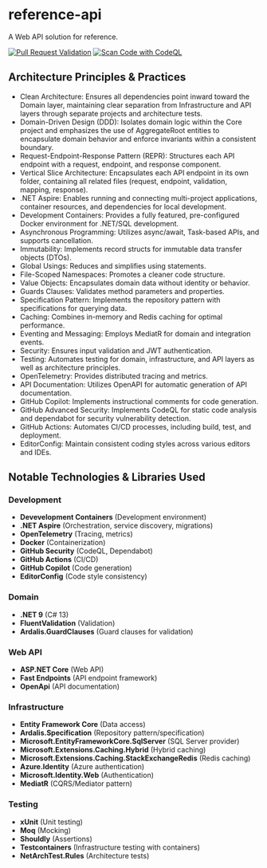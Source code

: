 # reference-api
A Web API solution for reference.

[![Pull Request Validation](https://github.com/tlatkovich/reference-api/actions/workflows/pr-validation.yml/badge.svg)](https://github.com/tlatkovich/reference-api/actions/workflows/pr-validation.yml)
[![Scan Code with CodeQL](https://github.com/tlatkovich/reference-api/actions/workflows/codeql.yml/badge.svg)](https://github.com/tlatkovich/reference-api/actions/workflows/codeql.yml)

## Architecture Principles & Practices

- Clean Architecture: Ensures all dependencies point inward toward the Domain layer, maintaining clear separation from Infrastructure and API layers through separate projects and architecture tests.
- Domain-Driven Design (DDD): Isolates domain logic within the Core project and emphasizes the use of AggregateRoot entities to encapsulate domain behavior and enforce invariants within a consistent boundary.
- Request-Endpoint-Response Pattern (REPR): Structures each API endpoint with a request, endpoint, and response component.
- Vertical Slice Architecture: Encapsulates each API endpoint in its own folder, containing all related files (request, endpoint, validation, mapping, response).
- .NET Aspire: Enables running and connecting multi-project applications, container resources, and dependencies for local development.
- Development Containers: Provides a fully featured, pre-configured Docker environment for .NET/SQL development.
- Asynchronous Programming: Utilizes async/await, Task-based APIs, and supports cancellation.
- Immutability: Implements record structs for immutable data transfer objects (DTOs).
- Global Usings: Reduces and simplifies using statements.
- File-Scoped Namespaces: Promotes a cleaner code structure.
- Value Objects: Encapsulates domain data without identity or behavior.
- Guards Clauses: Validates method parameters and properties.
- Specification Pattern: Implements the repository pattern with specifications for querying data.
- Caching: Combines in-memory and Redis caching for optimal performance.
- Eventing and Messaging: Employs MediatR for domain and integration events.
- Security: Ensures input validation and JWT authentication.
- Testing: Automates testing for domain, infrastructure, and API layers as well as architecture principles.
- OpenTelemetry: Provides distributed tracing and metrics.
- API Documentation: Utilizes OpenAPI for automatic generation of API documentation.
- GitHub Copilot: Implements instructional comments for code generation.
- GitHub Advanced Security: Implements CodeQL for static code analysis and dependabot for security vulnerability detection.
- GitHub Actions: Automates CI/CD processes, including build, test, and deployment.
- EditorConfig: Maintain consistent coding styles across various editors and IDEs.

## Notable Technologies & Libraries Used

### Development
- **Devevelopment Containers** (Development environment)
- **.NET Aspire** (Orchestration, service discovery, migrations)
- **OpenTelemetry** (Tracing, metrics)
- **Docker** (Containerization)
- **GitHub Security** (CodeQL, Dependabot)
- **GitHub Actions** (CI/CD)
- **GitHub Copilot** (Code generation)
- **EditorConfig** (Code style consistency)

### Domain
- **.NET 9** (C# 13)
- **FluentValidation** (Validation)
- **Ardalis.GuardClauses** (Guard clauses for validation)

### Web API
- **ASP.NET Core** (Web API)
- **Fast Endpoints** (API endpoint framework)
- **OpenApi** (API documentation)

### Infrastructure
- **Entity Framework Core** (Data access)
- **Ardalis.Specification** (Repository pattern/specification)
- **Microsoft.EntityFrameworkCore.SqlServer** (SQL Server provider)
- **Microsoft.Extensions.Caching.Hybrid** (Hybrid caching)
- **Microsoft.Extensions.Caching.StackExchangeRedis** (Redis caching)
- **Azure.Identity** (Azure authentication)
- **Microsoft.Identity.Web** (Authentication)
- **MediatR** (CQRS/Mediator pattern)

### Testing
- **xUnit** (Unit testing)
- **Moq** (Mocking)
- **Shouldly** (Assertions)
- **Testcontainers** (Infrastructure testing with containers)
- **NetArchTest.Rules** (Architecture tests)
